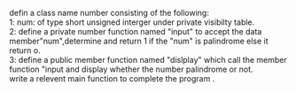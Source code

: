 defin a class name number consisting of the following:<br>
1: num: of type short unsigned interger under private visibilty table.<br>
2: define a private number function named "input" to accept the data member"num",determine and return 1 if the "num" is palindrome else it return o.<br>
3: define a public member function named "dislplay" which call the member function "input and display whether the number palindrome or not.<br>
write a relevent main function to complete the program .<br>